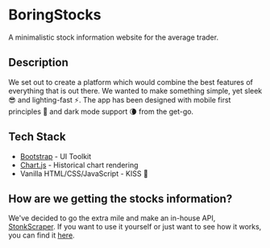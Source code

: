 # BoringStocks

A minimalistic stock information website for the average trader.

## Description

We set out to create a platform which would combine the best features of everything that is out there. We wanted to make something simple, yet sleek 😎 and lighting-fast ⚡️. The app has been designed with mobile first principles 📱 and dark mode support 🌘 from the get-go.

## Tech Stack

* [Bootstrap](https://getbootstrap.com) - UI Toolkit
* [Chart.js](https://www.chartjs.org) - Historical chart rendering
* Vanilla HTML/CSS/JavaScript - KISS 💋


## How are we getting the stocks information?
We've decided to go the extra mile and make an in-house API, [StonkScraper](https://github.com/BoringStocks/StonkScraper). If you want to use it yourself or just want to see how it works, you can find it [here](https://github.com/BoringStocks/StonkScraper).

